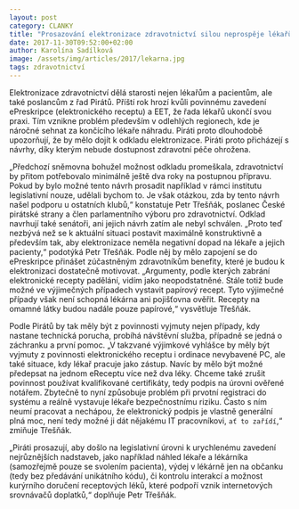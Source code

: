 ```yaml
---
layout: post
category: CLANKY
title: "Prosazování elektronizace zdravotnictví silou neprospěje lékařům ani pacientům"
date: 2017-11-30T09:52:00+02:00
author: Karolína Sadílková
image: /assets/img/articles/2017/lekarna.jpg
tags: zdravotnictví
---
```

 
Elektronizace zdravotnictví dělá starosti nejen lékařům a pacientům, ale také poslancům z řad Pirátů. Příští rok hrozí kvůli povinnému zavedení ePreskripce (elektronického receptu) a EET, že řada lékařů ukončí svou praxi. Tím vznikne problém především v odlehlých regionech, kde je náročné sehnat za končícího lékaře náhradu. Piráti proto dlouhodobě upozorňují, že by mělo dojít k odkladu elektronizace. Piráti proto přicházejí s návrhy, díky kterým nebude dostupnost zdravotní péče ohrožena.
 
„Předchozí sněmovna bohužel možnost odkladu promeškala, zdravotnictví by přitom potřebovalo minimálně ještě dva roky na postupnou přípravu. Pokud by bylo možné tento návrh prosadit například v rámci institutu legislativní nouze, udělali bychom to. Je však otázkou, zda by tento návrh našel podporu u ostatních klubů,“ konstatuje Petr Třešňák, poslanec České pirátské strany a člen parlamentního výboru pro zdravotnictví. Odklad navrhují také senátoři, ani jejich návrh zatím ale nebyl schválen. „Proto teď nezbývá než se k aktuální situaci postavit maximálně konstruktivně a především tak, aby elektronizace neměla negativní dopad na lékaře a jejich pacienty,“ podotýká Petr Třešňák. Podle něj by mělo zapojení se do ePreskripce přinášet zúčastněným zdravotníkům benefity, které je budou k elektronizaci dostatečně motivovat. „Argumenty, podle kterých zabrání elektronické recepty padělání, vidím jako neopodstatněné. Stále totiž bude možné ve výjimečných případech vystavit papírový recept. Tyto výjimečné případy však není schopná lékárna ani pojišťovna ověřit. Recepty na omamné látky budou nadále pouze papírové,“ vysvětluje Třešňák.
 
Podle Pirátů by tak měly být z povinnosti vyjmuty nejen případy, kdy nastane technická porucha, probíhá návštěvní služba, případně se jedná o záchranku a první pomoc. „V takzvané výjimkové vyhlášce by měly být vyjmuty z povinnosti elektronického receptu i ordinace nevybavené PC, ale také situace, kdy lékař pracuje jako zástup. Navíc by mělo být možné předepsat na jednom eReceptu více než dva léky. Chceme také zrušit povinnost používat kvalifikované certifikáty, tedy podpis na úrovni ověřené notářem. Zbytečně to nyní způsobuje problém při prvotní registraci do systému a reálně vystavuje lékaře bezpečnostnímu riziku. Často s ním neumí pracovat a nechápou, že elektronický podpis je vlastně generální plná moc, není tedy možné ji dát nějakému IT pracovníkovi, `ať to zařídí`,“ zmiňuje Třešňák.
 
„Piráti prosazují, aby došlo na legislativní úrovni k urychlenému zavedení nejrůznějších nadstaveb, jako například náhled lékaře a lékárníka (samozřejmě pouze se svolením pacienta), výdej v lékárně jen na občanku (tedy bez předávání unikátního kódu), či kontrolu interakcí a možnost kurýrního doručení receptových léků, které podpoří vznik internetových srovnávačů doplatků,“ doplňuje Petr Třešňák.

